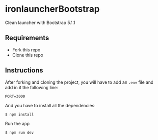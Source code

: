 # ironlauncherBootstrap

Clean launcher with Bootstrap 5.1.1

## Requirements

- Fork this repo
- Clone this repo

## Instructions

After forking and cloning the project, you will have to add an `.env` file and add in it the following line:

```
PORT=3000
```

And you have to install all the dependencies:

```
$ npm install
```

Run the app

```
$ npm run dev
```
